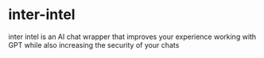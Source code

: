 # inter-intel
inter intel is an AI chat wrapper that improves your experience working with GPT while also increasing the security of your chats
